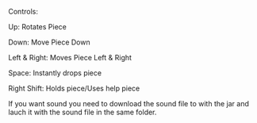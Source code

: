Controls:
 
  Up: Rotates Piece
  
  Down: Move Piece Down
  
  Left & Right: Moves Piece Left & Right
  
  Space: Instantly drops piece
  
  Right Shift: Holds piece/Uses help piece
  
If you want sound you need to download the sound file to with the jar and lauch it with the sound file in the same folder.
